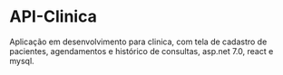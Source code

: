 # API-Clinica
Aplicação em desenvolvimento para clinica, com tela de cadastro de pacientes, agendamentos e histórico de consultas, asp.net 7.0, react e mysql.
